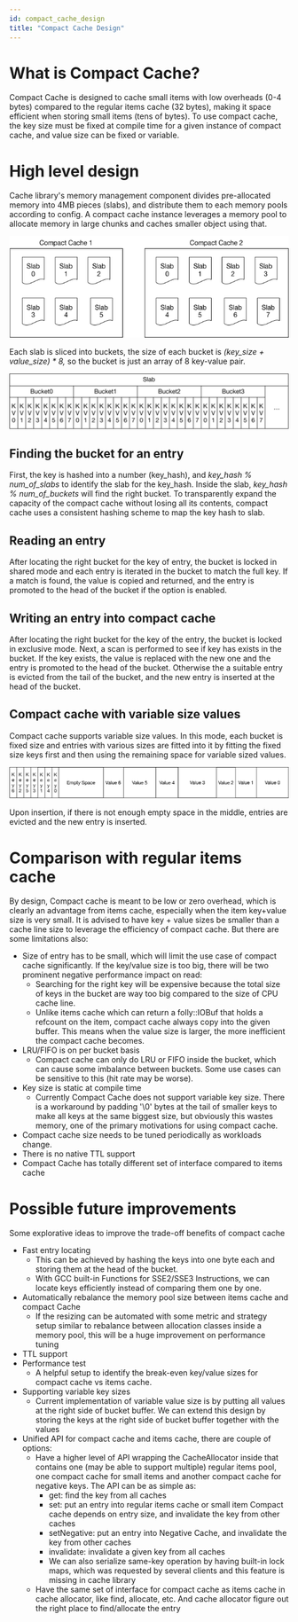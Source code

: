 ```yaml
---
id: compact_cache_design
title: "Compact Cache Design"
---
```



# What is Compact Cache?

Compact Cache is  designed to cache small items with low overheads (0-4 bytes) compared to the regular items cache (32 bytes), making it space efficient when storing small items (tens of bytes). To use compact cache, the key size must be fixed at compile time  for a given instance of compact cache, and value size can be fixed or variable.

# High level design

Cache library's memory management component divides pre-allocated memory into 4MB pieces (slabs), and distribute them to each memory pools according to config. A compact cache instance leverages a memory pool to allocate memory in large chunks and caches smaller object using that.



![](Compact_Cache_Design_cc_contain_slabs.png)

Each slab is sliced into buckets, the size of each bucket is *(key_size + value_size) * 8,* so the bucket is just an array of 8 key-value pair.

![](Compact_Cache_Design_image.png)

## Finding the bucket for an entry

First, the key is hashed into a number (key_hash), and *key_hash % num_of_slabs* to identify the slab for the key_hash. Inside the slab, *key_hash % num_of_buckets* will find the right bucket. To transparently expand the capacity of the compact cache without losing all its contents, compact cache uses a consistent hashing scheme to map the key hash to slab.

## Reading an entry

After locating the right bucket for the key of entry,  the bucket is locked in shared mode and each entry is iterated in the bucket to match the full key. If a match is found, the value is copied and returned, and the entry is promoted  to the head of the bucket if the option is enabled.

## Writing an entry into compact cache

After locating the right bucket for the key of the entry, the bucket is locked in exclusive mode. Next, a scan is performed to see if key has  exists in the bucket. If the key exists, the value is replaced with the new one and  the entry is promoted to the head of the bucket. Otherwise the a suitable  entry is evicted from the tail of the bucket, and the new entry is inserted at the head of the bucket.

## Compact cache with  variable size values

Compact cache supports variable size values. In this mode, each bucket is fixed size and entries with various sizes are fitted into it by fitting the fixed size keys first and then using the remaining space for variable sized values.

![](Compact_Cache_Design_cc_veriable.png)

Upon insertion, if there is not enough empty space in the middle, entries are evicted and the new entry is inserted.

# Comparison with regular items cache

By design, Compact cache is meant to be low or zero overhead, which is clearly an advantage from items cache, especially when the item key+value size is very small. It is advised to have key + value sizes be smaller than a cache line size to leverage the efficiency of compact cache.   But there are some limitations also:

* Size of entry has to be small, which will limit the use case of compact cache significantly. If the key/value size is too big, there will be two prominent negative performance impact on read:
   * Searching for the right key will be expensive because the total size of keys in the bucket are way too big compared to the size of CPU cache line.
   * Unlike items cache which can return a folly::IOBuf that holds a refcount on the item, compact cache always copy into the given buffer. This means when the value size is larger, the more inefficient the compact cache becomes.
* LRU/FIFO is on per bucket basis
   * Compact cache can only do LRU or FIFO inside the bucket, which can cause some imbalance between buckets. Some use cases can be sensitive to this (hit rate may be worse).
* Key size is static at compile time
   * Currently Compact Cache does not support variable key size. There is a workaround by padding '\0' bytes at the tail of smaller keys to make all keys at the same biggest size, but obviously this wastes memory, one of the primary motivations for using compact cache.
* Compact cache size needs to be tuned periodically as workloads change.
* There is no native TTL support
* Compact Cache has totally different set of interface compared to items cache

# Possible future improvements

Some explorative ideas to improve the trade-off benefits of compact cache

* Fast entry locating
   * This can be achieved by hashing the keys into one byte each and storing them at the head of the bucket.
   * With  GCC built-in Functions for SSE2/SSE3 Instructions, we can locate keys efficiently instead of comparing them one by one.
* Automatically rebalance the memory pool size between items cache and compact Cache
   * If the resizing can be automated with some metric and strategy setup similar to rebalance between allocation classes inside a memory pool, this will be a huge improvement on performance tuning
* TTL support
* Performance test
   * A helpful setup to identify the break-even key/value sizes for compact cache vs items cache.
* Supporting variable key sizes
   * Current implementation of variable value size is by putting all values at the right side of bucket buffer. We can extend this design by storing the keys at the right side of bucket buffer together with the values
* Unified API for compact cache and items cache, there are couple of options:
   * Have a higher level of API wrapping the CacheAllocator inside that contains one (may be able to support multiple) regular items pool, one compact cache for small items and another compact cache for negative keys. The API can be as simple as:
      * get: find the key from all caches
      * set: put an entry into regular items cache or small item Compact cache depends on entry size, and invalidate the key from other caches
      * setNegative: put an entry into Negative Cache, and invalidate the key from other caches
      * invalidate: invalidate a given key from all caches
      * We can also serialize same-key operation by having built-in lock maps, which was requested by several clients and this feature is missing in cache library
   * Have the same set of interface for compact cache as items cache in cache allocator, like find, allocate, etc. And cache allocator figure out the right place to find/allocate the entry
